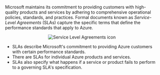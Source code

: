 
Microsoft maintains its commitment to providing customers with high-quality products and services by adhering to comprehensive operational policies, standards, and practices. Formal documents known as *Service-Level Agreements* (SLAs) capture the specific terms that define the performance standards that apply to Azure.

<p style="text-align:center;"><img src="../Linked_Image_Files/0405-sla-icon.png" alt="Service Level Agreements icon"></p>



- SLAs describe Microsoft's commitment to providing Azure customers with certain performance standards.
- There are SLAs for individual Azure products and services.
- SLAs also specify what happens if a service or product fails to perform to a governing SLA's specification.
